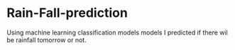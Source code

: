 # Rain-Fall-prediction
Using machine learning classification models models I predicted if there wil be rainfall tomorrow or not.
